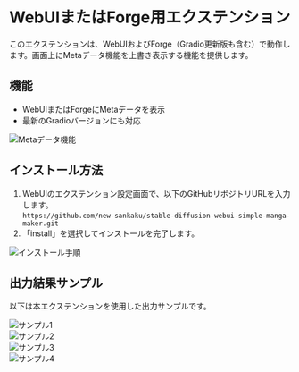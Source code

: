 # WebUIまたはForge用エクステンション

このエクステンションは、WebUIおよびForge（Gradio更新版も含む）で動作します。画面上にMetaデータ機能を上書き表示する機能を提供します。

## 機能
- WebUIまたはForgeにMetaデータを表示
- 最新のGradioバージョンにも対応

![Metaデータ機能](https://github.com/user-attachments/assets/e1098f7c-c35d-49fa-8cd5-48858f99fb6f)  

## インストール方法
1. WebUIのエクステンション設定画面で、以下のGitHubリポジトリURLを入力します。  
   `https://github.com/new-sankaku/stable-diffusion-webui-simple-manga-maker.git`
2. 「install」を選択してインストールを完了します。

![インストール手順](https://github.com/user-attachments/assets/4f66458e-409d-473f-b612-faded16b9c5d)  

## 出力結果サンプル
以下は本エクステンションを使用した出力サンプルです。

![サンプル1](https://github.com/user-attachments/assets/6026a1a4-3fa7-4aac-bf43-bf0a6d02f8c2)  
![サンプル2](https://github.com/user-attachments/assets/0591e276-513e-4425-a84e-659d49bd6a20)  
![サンプル3](https://github.com/user-attachments/assets/1dff703a-d22c-4e27-95b7-5b0a79758f53)  
![サンプル4](https://github.com/user-attachments/assets/b90f7cc2-6fd8-4de1-8d81-9a59812930f0)  
